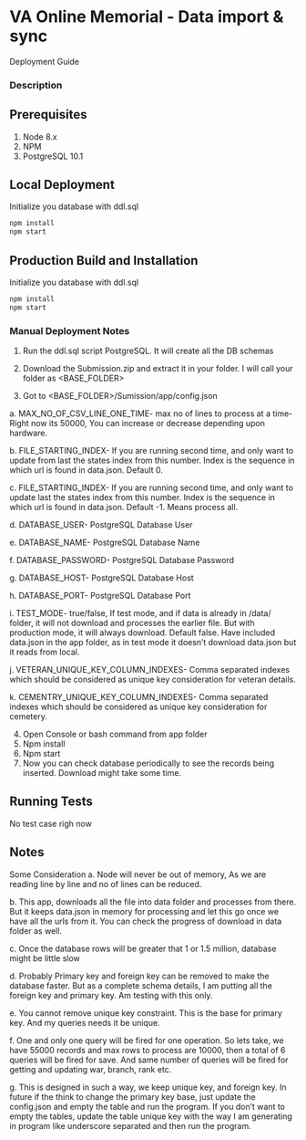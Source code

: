 
# VA Online Memorial - Data import & sync 
Deployment Guide

### Description

## Prerequisites
1. Node 8.x
  1. NPM
1. PostgreSQL 10.1


## Local Deployment
Initialize you database with ddl.sql

```bash
npm install
npm start

```

## Production Build and Installation
Initialize you database with ddl.sql
```bash
npm install
npm start
```

### Manual Deployment Notes
1.	Run the ddl.sql script PostgreSQL. It will create all the DB schemas

2.	Download the Submission.zip and extract it in your folder. I will call your folder as <BASE_FOLDER>

3.	Got to <BASE_FOLDER>/Sumission/app/config.json

  a.	MAX_NO_OF_CSV_LINE_ONE_TIME- max no of lines to process at a time- Right now its 50000, You can increase or decrease depending upon hardware.
  
  b.	FILE_STARTING_INDEX- If you are running second time, and only want to update from  last the states index from this number. Index is the sequence in which url is found in data.json. Default 0.
  
  c.	FILE_STARTING_INDEX- If you are running second time, and only want to update last the states index from this number. Index is the sequence in which url is found in data.json. Default -1. Means process all.
  
  d.	DATABASE_USER- PostgreSQL  Database User
  
  e.	DATABASE_NAME-  PostgreSQL  Database Name
  
  f.	DATABASE_PASSWORD-   PostgreSQL  Database Password
  
  g.	DATABASE_HOST-  PostgreSQL  Database Host
  
  h.	DATABASE_PORT- PostgreSQL  Database Port
  
  i.	TEST_MODE- true/false, If test mode, and if data is already in /data/ folder, it will not download and processes the earlier file. But with production mode, it will always download. Default false. Have included data.json in the app folder, as in test mode it doesn’t download data.json but it reads from local.
  
  j.	VETERAN_UNIQUE_KEY_COLUMN_INDEXES-  Comma separated indexes which should be considered as unique key consideration for veteran details. 
  
  k.	CEMENTRY_UNIQUE_KEY_COLUMN_INDEXES- Comma separated indexes which should be considered as unique key consideration for cemetery. 
  

4.	Open Console or bash command from app folder
5.	Npm install
6.	Npm start
7.	Now you can check database periodically to see the records being inserted. Download might take some time.


## Running Tests
  No test case righ now

## Notes
Some Consideration
  a.	 Node will never be out of memory, As we are reading line by line and no of lines can be reduced.
  
  b.	This app, downloads all the file into data folder and processes from there. But it keeps data.json in memory for processing and let this go once we have all the urls from it. You can check the progress of download in data folder as well.
  
  c.	Once the database rows will be greater that 1 or 1.5 million, database might be little slow
  
  d.	Probably Primary key and foreign key can be removed to make the database faster. But as a complete schema details, I am putting all the foreign key and primary key. Am testing with this only.
  
  e.	You cannot remove unique key constraint. This is the base for primary key. And my queries needs it be unique. 
  
  f.	One and only one query will be fired for one operation.  So lets take, we have 55000 records and max rows to process are 10000,       then a total of 6 queries will be fired for save. And same number of queries will be fired for getting and updating war, branch,      rank etc.
  
  g.	This is designed in such a way, we keep unique key, and foreign key. In future if the think to change the primary key base, just update the config.json and empty the table and run the program. If you don’t want to empty the tables, update the table unique key with the way I am generating in program like underscore separated and then run the program.
  
